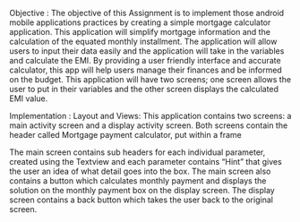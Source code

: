 Objective : 
The objective of this Assignment is to implement those android mobile applications practices by creating a simple 
mortgage calculator  application. This application will simplify mortgage information and the calculation of the equated monthly installment.
The application will allow users to input their data easily and the application will take in the variables and calculate the  EMI.
By providing a user friendly interface and accurate calculator, this app will help users manage their finances and be informed on the budget. 
This application will have two screens; one screen allows the user to put in their variables and the other screen displays the calculated EMI value. 

Implementation : 
Layout and Views: 
This application contains two screens: a main activity screen and a display activity screen.
Both screens contain the header called Mortgage payment calculator, put within a frame

The main screen contains sub headers for each individual parameter, created using the Textview and each parameter contains 
“Hint” that gives the user an idea of what detail goes into the box.
The main screen also contains a button which calculates monthly payment and displays the solution on the monthly payment box on the display screen. 
The display screen contains a back button which takes the user back to the original screen.
